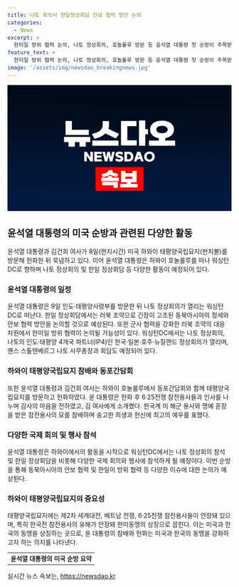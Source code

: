 ```yaml
---
title: 나토 회의서 한일정상회담 안보 협력 방안 논의
categories:
  - News
excerpt: >
  한미일 방위 협력 논의, 나토 정상회의, 호놀룰루 방문 등 윤석열 대통령 첫 순방이 주목받고 있다. 윤 대통령 부부는 하와이 태평양국립묘지를 찾아 헌화하고 동포 간담회에 참석했다. 이어 한일 정상회담과 양자 회담이 예정되어 있으며, 나토 정상회의와 한국·일본·호주·뉴질랜드 정상회의가 열릴 예정이다. 한미일 방위 협력을 강화한 러북 조약의 대응 차원에서 한일 협력이 논의될 전망이다. 윤 대통령 부부는 6·25전쟁 참전용사들을 격려하며 현지에서 큰 호응을 얻었다.
feature_text: >
  한미일 방위 협력 논의, 나토 정상회의, 호놀룰루 방문 등 윤석열 대통령 첫 순방이 주목받고 있다. 윤 대통령 부부는 하와이 태평양국립묘지를 찾아 헌화하고 동포 간담회에 참석했다. 이어 한일 정상회담과 양자 회담이 예정되어 있으며, 나토 정상회의와 한국·일본·호주·뉴질랜드 정상회의가 열릴 예정이다. 한미일 방위 협력을 강화한 러북 조약의 대응 차원에서 한일 협력이 논의될 전망이다. 윤 대통령 부부는 6·25전쟁 참전용사들을 격려하며 현지에서 큰 호응을 얻었다.
image: '/assets/img/newsdao_breakingnews.jpg'
---
```


<p><img src="/assets/img/newsdao_breakingnews.jpg" alt="firstkoreanews 속보" /></p>

<h2 data-ke-size="size26">윤석열 대통령의 미국 순방과 관련된 다양한 활동</h2>

<p data-ke-size="size16">윤석열 대통령과 김건희 여사가 8일(현지시간) 미국 하와이 태평양국립묘지(펀치볼)를 방문해 헌화한 뒤 묵념하고 있다. 이어 윤석열 대통령은 하와이 호놀룰루를 떠나 워싱턴DC로 향하며 나토 정상회의 및 한일 정상회담 등 다양한 활동이 예정되어 있다.</p>

<h3 data-ke-size="size24">윤석열 대통령의 일정</h3>

<p data-ke-size="size16">윤석열 대통령은 9일 인도·태평양사령부를 방문한 뒤 나토 정상회의가 열리는 워싱턴DC로 떠난다. 한일 정상회담에서는 러북 조약으로 긴장이 고조된 동북아시아의 정세와 안보 협력 방안을 논의할 것으로 예상된다. 또한 군사 협력을 강화한 러북 조약의 대응 차원에서 한미일 방위 협력이 논의될 가능성이 있다. 워싱턴DC에서는 나토 정상회의, 나토의 인도·태평양 4개국 파트너(IP4)인 한국·일본·호주·뉴질랜드 정상회의가 열리며, 옌스 스톨텐베르그 나토 사무총장과 회담도 예정되어 있다.</p>

<h3 data-ke-size="size24">하와이 태평양국립묘지 참배와 동포간담회</h3>

<p data-ke-size="size16">또한 윤석열 대통령과 김건희 여사는 하와이 호놀룰루에서 동포간담회와 함께 태평양국립묘지를 방문하고 헌화하였다. 윤 대통령은 헌화 후 6·25전쟁 참전용사들과 인사를 나누며 감사의 마음을 전하였고, 김 여사에게 소개했다. 한국계 미 해군 용사와 명예 훈장을 받은 참전용사의 묘를 참배하며 숭고한 희생과 헌신에 최고의 예우를 표했다.</p>

<h3 data-ke-size="size24">다양한 국제 회의 및 행사 참석</h3>

<p data-ke-size="size16">윤석열 대통령은 하와이에서의 활동을 시작으로 워싱턴DC에서는 나토 정상회의 참석 및 한일 정상회담을 비롯해 다양한 국제 회의와 행사에 참석하게 될 예정이다. 이번 순방을 통해 동북아시아의 안보 협력 및 한일미 방위 협력 등 다양한 이슈에 대한 논의가 예상된다.</p>

<h3 data-ke-size="size24">하와이 태평양국립묘지의 중요성</h3>

<p data-ke-size="size16">태평양국립묘지에는 제2차 세계대전, 베트남 전쟁, 6·25전쟁 참전용사들이 안장돼 있으며, 특히 한국전 참전용사의 유해가 안장돼 한미동맹의 상징으로 꼽힌다. 이는 미국과 한국의 동맹을 상징하는 곳으로, 윤 대통령의 참배와 헌화는 미국과 한국의 동맹을 강화하고자 하는 의지를 나타낸다.</p>

<p data-ke-size="size16"></p>

<table>
    <tbody>
        <tr>
            <td style="text-align: center; height: 17px;"><b>윤석열 대통령의 미국 순방 요약</b></td>
        </tr>
    </tbody>
</table>

<p data-ke-size="size16"></p>
실시간 뉴스 속보는, <a href="https://newsdao.kr" rel="dofollow">https://newsdao.kr</a>


